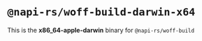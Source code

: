 # `@napi-rs/woff-build-darwin-x64`

This is the **x86_64-apple-darwin** binary for `@napi-rs/woff-build`
